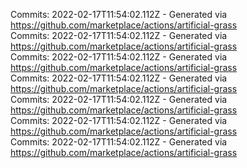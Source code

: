 Commits: 2022-02-17T11:54:02.112Z - Generated via https://github.com/marketplace/actions/artificial-grass
<br>
Commits: 2022-02-17T11:54:02.112Z - Generated via https://github.com/marketplace/actions/artificial-grass
<br>
Commits: 2022-02-17T11:54:02.112Z - Generated via https://github.com/marketplace/actions/artificial-grass
<br>
Commits: 2022-02-17T11:54:02.112Z - Generated via https://github.com/marketplace/actions/artificial-grass
<br>
Commits: 2022-02-17T11:54:02.112Z - Generated via https://github.com/marketplace/actions/artificial-grass
<br>
Commits: 2022-02-17T11:54:02.112Z - Generated via https://github.com/marketplace/actions/artificial-grass
<br>
Commits: 2022-02-17T11:54:02.112Z - Generated via https://github.com/marketplace/actions/artificial-grass
<br>
